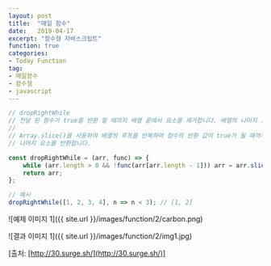 ```yaml
---
layout: post
title:  "매일 함수"
date:   2019-04-17
excerpt: "함수형 자바스크립트"
function: true
categories:
- Today Function
tag:
- 매일함수
- 함수형
- javascript
---
```


```javascript
// dropRightWhile
// 전달 된 함수가 true를 반환 할 때까지 배열 끝에서 요소를 제거합니다. 배열의 나머지 요소를 반환합니다.
// 
// Array.slice()를 사용하여 배열의 루프를 반복하여 함수의 반환 값이 true가 될 때까지 배열의 마지막 요소를 삭제합니다.
// 나머지 요소를 반환합니다.

const dropRightWhile = (arr, func) => {
    while (arr.length > 0 && !func(arr[arr.length - 1])) arr = arr.slice(0, -1);
    return arr;
};

// 예시
dropRightWhile([1, 2, 3, 4], n => n < 3); // [1, 2]
```

![예제 이미지 1]({{ site.url }}/images/function/2/carbon.png)

![결과 이미지 1]({{ site.url }}/images/function/2/img1.jpg)

[출처: [http://30.surge.sh/](http://30.surge.sh/)]
